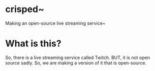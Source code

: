 # crisped~
Making an open-source live streaming service~

# What is this?
So, there is a live streaming service called Twitch. BUT, it is not open source sadly. So, we are making a version of it that is open-source.
